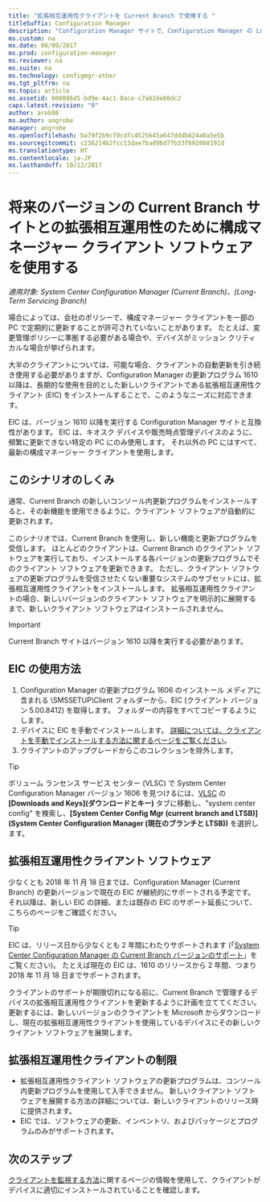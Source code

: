 ```yaml
---
title: "拡張相互運用性クライアントを Current Branch で使用する "
titleSuffix: Configuration Manager
description: "Configuration Manager サイトで、Configuration Manager の Long-Term Servicing Branch のクライアントを使用する方法について説明します。"
ms.custom: na
ms.date: 08/09/2017
ms.prod: configuration-manager
ms.reviewer: na
ms.suite: na
ms.technology: configmgr-other
ms.tgt_pltfrm: na
ms.topic: article
ms.assetid: 600086d5-bd9e-4ac1-8ace-c7a62de80dc2
caps.latest.revision: "0"
author: arob98
ms.author: angrobe
manager: angrobe
ms.openlocfilehash: ba79f2b9cf0cdfc4525645a647dddb624a0a5e5b
ms.sourcegitcommit: c236214b2fcc13dae7bad96d7fb33f692868191d
ms.translationtype: HT
ms.contentlocale: ja-JP
ms.lasthandoff: 10/12/2017
---
```

# <a name="use-the-configuration-manager-client-software-for-extended-interoperability-with-future-versions-of-a-current-branch-site"></a>将来のバージョンの Current Branch サイトとの拡張相互運用性のために構成マネージャー クライアント ソフトウェアを使用する

*適用対象: System Center Configuration Manager (Current Branch)、(Long-Term Servicing Branch)*  

場合によっては、会社のポリシーで、構成マネージャー クライアントを一部の PC で定期的に更新することが許可されていないことがあります。 たとえば、変更管理ポリシーに準拠する必要がある場合や、デバイスがミッション クリティカルな場合が挙げられます。

大半のクライアントについては、可能な場合、クライアントの自動更新を引き続き使用する必要がありますが、Configuration Manager の更新プログラム 1610 以降は、長期的な使用を目的とした新しいクライアントである拡張相互運用性クライアント (EIC) をインストールすることで、このようなニーズに対応できます。

EIC は、バージョン 1610 以降を実行する Configuration Manager サイトと互換性があります。 EIC は、キオスク デバイスや販売時点管理デバイスのように、頻繁に更新できない特定の PC にのみ使用します。 それ以外の PC にはすべて、最新の構成マネージャー クライアントを使用します。

## <a name="how-this-scenario-works"></a>このシナリオのしくみ

通常、Current Branch の新しいコンソール内更新プログラムをインストールすると、その新機能を使用できるように、クライアント ソフトウェアが自動的に更新されます。

このシナリオでは、Current Branch を使用し、新しい機能と更新プログラムを受信します。 ほとんどのクライアントは、Current Branch のクライアント ソフトウェアを実行しており、インストールする各バージョンの更新プログラムでそのクライアント ソフトウェアを更新できます。 ただし、クライアント ソフトウェアの更新プログラムを受信させたくない重要なシステムのサブセットには、拡張相互運用性クライアントをインストールします。 拡張相互運用性クライアントの場合、新しいバージョンのクライアント ソフトウェアを明示的に展開するまで、新しいクライアント ソフトウェアはインストールされません。

>[!IMPORTANT]
>Current Branch サイトはバージョン 1610 以降を実行する必要があります。

## <a name="how-to-use-the-eic"></a>EIC の使用方法

1. Configuration Manager の更新プログラム 1606 のインストール メディアに含まれる \SMSSETUP\Client フォルダーから、EIC (クライアント バージョン 5.00.8412) を取得します。 フォルダーの内容をすべてコピーするようにします。
2. デバイスに EIC を手動でインストールします。 [詳細については、クライアントを手動でインストールする方法に関するページをご覧ください](/sccm/core/clients/deploy/deploy-clients-to-windows-computers#BKMK_Manual)。
3. クライアントのアップグレードからこのコレクションを除外します。

>[!TIP]
>ボリューム ランセンス サービス センター (VLSC) で System Center Configuration Manager バージョン 1606 を見つけるには、[VLSC](https://www.microsoft.com/Licensing/servicecenter/Downloads/DownloadsAndKeys.aspx) の **[Downloads and Keys]\(ダウンロードとキー\)** タブに移動し、"system center config" を検索し、**[System Center Config Mgr (current branch and LTSB)]\(System Center Configuration Manager (現在のブランチと LTSB)\)** を選択します。

## <a name="the-extended-interoperability-client-software"></a>拡張相互運用性クライアント ソフトウェア

少なくとも 2018 年 11 月 18 日までは、Configuration Manager (Current Branch) の更新バージョンで現在の EIC が継続的にサポートされる予定です。 それ以降は、新しい EIC の詳細、または既存の EIC のサポート延長について、こちらのページをご確認ください。

>[!TIP]
>EIC は、リリース日から少なくとも 2 年間にわたりサポートされます (「[System Center Configuration Manager の Current Branch バージョンのサポート](/sccm/core/servers/manage/current-branch-versions-supported)」をご覧ください)。 たとえば現在の EIC は、1610 のリリースから 2 年間、つまり 2018 年 11 月 18 日までサポートされます。

クライアントのサポートが期限切れになる前に、Current Branch で管理するデバイスの拡張相互運用性クライアントを更新するように計画を立ててください。 更新するには、新しいバージョンのクライアントを Microsoft からダウンロードし、現在の拡張相互運用性クライアントを使用しているデバイスにその新しいクライアント ソフトウェアを展開します。

## <a name="limitations-of-the-extended-interoperability-client"></a>拡張相互運用性クライアントの制限

- 拡張相互運用性クライアント ソフトウェアの更新プログラムは、コンソール内更新プログラムを使用して入手できません。 新しいクライアント ソフトウェアを展開する方法の詳細については、新しいクライアントのリリース時に提供されます。
- EIC では、ソフトウェアの更新、インベントリ、およびパッケージとプログラムのみがサポートされます。

## <a name="next-steps"></a>次のステップ

[クライアントを監視する方法](/sccm/core/clients/manage/monitor-clients)に関するページの情報を使用して、クライアントがデバイスに適切にインストールされていることを確認します。
